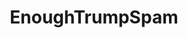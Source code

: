 ---
title: EnoughTrumpSpam
crosslinks:
- The_Donald
- politics
- Enough_Sanders_Spam
- conspiracy
- ShitPoliticsSays
- esist
- AntiTrumpAlliance
- worldnews
- Conservative
- news
- PoliticalHumor
- pics
- SandersForPresident
- IAmA
- MarchAgainstTrump
- comics
- socialism
- Fuckthealtright
- AskReddit
- altright
---